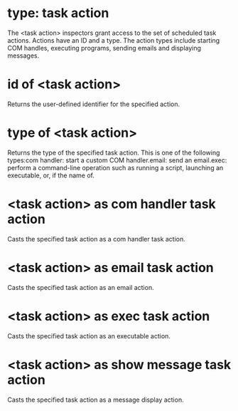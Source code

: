 # type: task action

The &lt;task action&gt; inspectors grant access to the set of scheduled task actions. Actions have an ID and a type. The action types include starting COM handles, executing programs,  sending emails and displaying messages.

# id of &lt;task action&gt;

Returns the user-defined identifier for the specified action.

# type of &lt;task action&gt;

Returns the type of the specified task action. This is one of the following types:com handler: start a custom COM handler.email: send an email.exec: perform a command-line operation such as running a script, launching an executable, or, if the name of.

# &lt;task action&gt; as com handler task action

Casts the specified task action as a com handler task action.

# &lt;task action&gt; as email task action

Casts the specified task action as an email action.

# &lt;task action&gt; as exec task action

Casts the specified task action as an executable action.

# &lt;task action&gt; as show message task action

Casts the specified task action as a message display action.
